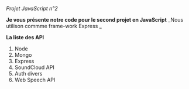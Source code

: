 *Projet JavaScript n°2*

**Je vous présente notre code pour le second projet en  JavaScript**
_Nous utilison commme frame-work Express _

**La liste des API**

1. Node
2. Mongo
3. Express 
4. SoundCloud API
5. Auth divers
6. Web Speech API